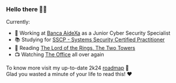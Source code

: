 ### Hello there 👋🏼

Currently:

- 🏦 Working at [Banca AideXa](https://aidexa.it/) as a Junior Cyber Security Specialist
- 📚 Studying for [SSCP - Systems Security Certified Practitioner](https://www.isc2.org/certifications/sscp)
- 📖 Reading [The Lord of the Rings, The Two Towers](https://en.wikipedia.org/wiki/The_Two_Towers)
- 📺 Watching [The Office](https://en.wikipedia.org/wiki/The_Office_(American_TV_series)) all over again

To know more visit my up-to-date 2k24 [roadmap](https://github.com/dizpunk/roadmap/blob/main/README.md) 🚧 <br>
Glad you wasted a minute of your life to read this! ❤️
